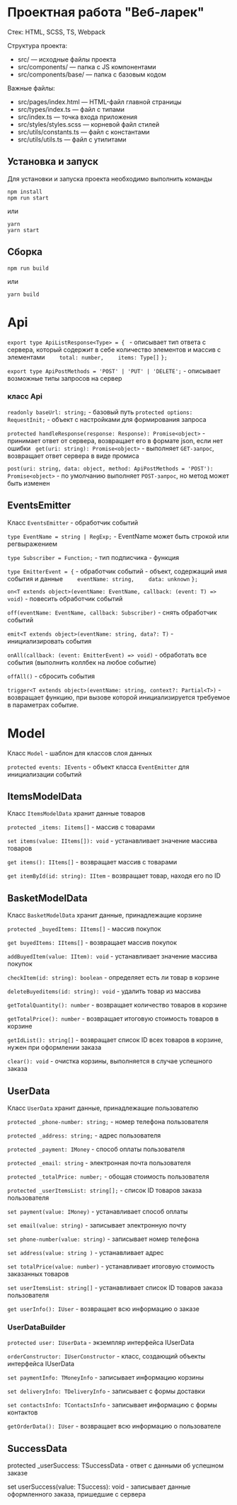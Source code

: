# Проектная работа "Веб-ларек"

Стек: HTML, SCSS, TS, Webpack

Структура проекта:
- src/ — исходные файлы проекта
- src/components/ — папка с JS компонентами
- src/components/base/ — папка с базовым кодом

Важные файлы:
- src/pages/index.html — HTML-файл главной страницы
- src/types/index.ts — файл с типами
- src/index.ts — точка входа приложения
- src/styles/styles.scss — корневой файл стилей
- src/utils/constants.ts — файл с константами
- src/utils/utils.ts — файл с утилитами

## Установка и запуск
Для установки и запуска проекта необходимо выполнить команды

```
npm install
npm run start
```

или

```
yarn
yarn start
```
## Сборка

```
npm run build
```

или

```
yarn build
```


# Api

`export type ApiListResponse<Type> = { `      - описывает тип ответа с сервера, который содержит в себе количество элементов и массив с элементами
`    total: number,`
`    items: Type[]`
`};`

`export type ApiPostMethods = 'POST' | 'PUT' | 'DELETE';`  - описывает возможные типы запросов на сервер 

### класс Api

`readonly baseUrl: string;` - базовый путь 
`protected options: RequestInit;` - объект с настройками для формирования запроса

`protected handleResponse(response: Response): Promise<object>` - принимает ответ от сервера, возвращает его в формате json, если нет ошибки
` get(uri: string): Promise<object>` - выполняет `GET-запрос`, возвращает ответ сервера  в виде промиса

`post(uri: string, data: object, method: ApiPostMethods = 'POST'): Promise<object>` - по умолчанию выполняет `POST-запрос`, но метод может быть изменен

## EventsEmitter

Класс `EventsEmitter` - обработчик событий

`type EventName = string | RegExp;` - EventName может быть строкой или регвыражением

`type Subscriber = Function;` - тип подписчика - функция

`type EmitterEvent = {` - обработчик событий - объект, содержащий имя события и данные
`    eventName: string,`
`    data: unknown`
`};`


`on<T extends object>(eventName: EventName, callback: (event: T) => void)` - повесить обработчик событий

`off(eventName: EventName, callback: Subscriber)` - снять обработчик событий

`emit<T extends object>(eventName: string, data?: T)` - инициализировать события

`onAll(callback: (event: EmitterEvent) => void)` - обработать все события (выполнить коллбек на любое событие)

`offAll()` - сбросить события

`trigger<T extends object>(eventName: string, context?: Partial<T>)` - возвращает функцию, при вызове которой инициализируется требуемое в параметрах событие.

# Model

Класс `Model` - шаблон для классов слоя данных

`protected events: IEvents` - объект класса `EventEmitter` для инициализации событий

## ItemsModelData

Класс `ItemsModelData` хранит данные товаров

`protected _items: Iitems[]` - массив с товарами

`set items(value: IItems[]): void` - устанавливает значение массива товаров

`get items(): IItems[]` - возвращает массив с товарами

`get itemById(id: string): IItem` - возвращает товар, находя его по ID

## BasketModelData  

Класс `BasketModelData` хранит данные, принадлежащие корзине

`protected _buyedItems: IItems[]` - массив покупок

`get buyedItems: IItems[]` - возвращает массив покупок

`addBuyedItem(value: IItem): void` - устанавливает значение массива покупок

`checkItem(id: string): boolean` - определяет есть ли товар в корзине

`deleteBuyeditems(id: string): void` - удалить товар из массива

`getTotalQuantity(): number` - возвращает количество товаров в корзине

`getTotalPrice(): number` - возвращает итоговую стоимость товаров в корзине

`getIdList(): string[]` - возвращает список ID всех товаров в корзине, нужен при оформлении заказа

`clear(): void` - очистка корзины, выполняется в случае успешного заказа

## UserData

Класс `UserData` хранит данные, принадлежащие пользователю

`protected _phone-number: string;` - номер телефона пользователя

`protected _address: string;` - адрес пользователя

`protected _payment: IMoney` - способ оплаты пользователя

`protected _email: string` - электронная почта пользователя

`protected _totalPrice: number;` - обощая стоимость пользователя

`protected _userItemsList: string[];` - список ID товаров заказа пользователя


`set payment(value: IMoney)` - устанавливает способ оплаты

`set email(value: string)` - записывает электронную почту

`set phone-number(value: string)` - записывает номер телефона

`set address(value: string )` - устанавливает адрес

`set totalPrice(value: number)` - устанавливает итоговую стоимость заказанных товаров

`set userItemsList: string[]` - устанавливает список ID товаров заказа пользователя

`get userInfo(): IUser` - возвращает всю информацию о заказе


### UserDataBuilder

`protected user: IUserData` - экземпляр интерфейса IUserData

`orderConstructor: IUserConstructor` - класс, создающий объекты интерфейса IUserData

`set paymentInfo: TMoneyInfo` - записывает информацию корзины

`set deliveryInfo: TDeliveryInfo` - записывает с формы доставки

`set contactsInfo: TContactsInfo` - записывает информацию с формы контактов

`getOrderData(): IUser` - возвращает всю информацию о пользователе 

## SuccessData

protected _userSuccess: TSuccessData - ответ с данными об успешном заказе

set userSuccess(value: TSuccess): void - записывает данные оформленного заказа, пришедшие с сервера